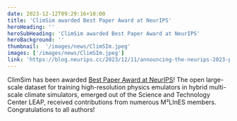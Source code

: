 ```yaml
---
date: 2023-12-12T09:29:16+10:00
title: 'ClimSim awarded Best Paper Award at NeurIPS'
heroHeading: ''
heroSubHeading: 'ClimSim awarded Best Paper Award at NeurIPS'
heroBackground: ''
thumbnail:  '/images/news/ClimSIm.jpeg'
images: ['/images/news/ClimSIm.jpeg']
link: 'https://blog.neurips.cc/2023/12/11/announcing-the-neurips-2023-paper-awards/?=&linkId=1000002307930799'
---
```


ClimSim has been awarded [Best Paper Award at NeurIPS](https://blog.neurips.cc/2023/12/11/announcing-the-neurips-2023-paper-awards/?=&linkId=100000230793079)! The open large-scale dataset for training high-resolution physics emulators in hybrid multi-scale climate simulators,  emerged out of the Science and Technology Center LEAP,
received contributions from numerous M²LInES members. Congratulations to all authors!
